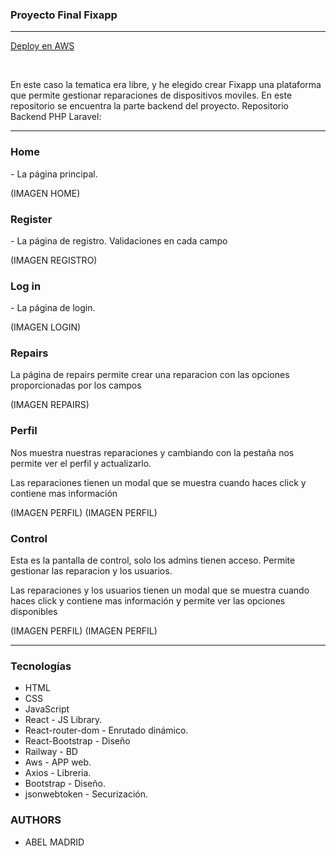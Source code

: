 
### Proyecto Final Fixapp

---
<a href="https://master.d3065uqpkatl7x.amplifyapp.com/"> Deploy en AWS </a>

<br>

<p>En este caso la tematica era libre, y he elegido crear Fixapp una plataforma que permite gestionar reparaciones de dispositivos moviles. En este repositorio se encuentra la parte backend del proyecto. Repositorio Backend PHP Laravel: <a href="https://github.com/Belino93/Backend-Project-5/"></a></p>

---
### Home
<p>- La página principal.</p>

(IMAGEN HOME)


### Register
 <p>- La página de registro. Validaciones en cada campo</p>

(IMAGEN REGISTRO)

 ### Log in
 <p>- La página de login.</p>

(IMAGEN LOGIN)

### Repairs
<p>La página de repairs permite crear una reparacion con las opciones proporcionadas por los campos</p>

(IMAGEN REPAIRS)


### Perfil 
<p>Nos muestra nuestras reparaciones y cambiando con la pestaña nos permite ver el perfil y actualizarlo.</p>
<p>Las reparaciones tienen un modal que se muestra cuando haces click y contiene mas información</p>

(IMAGEN PERFIL)
(IMAGEN PERFIL)


### Control 
<p>Esta es la pantalla de control, solo los admins tienen acceso. Permite gestionar las reparacion y los usuarios.</p>
<p>Las reparaciones y los usuarios tienen un modal que se muestra cuando haces click y contiene mas información y permite ver las opciones disponibles</p>

(IMAGEN PERFIL)
(IMAGEN PERFIL)

--- 

### Tecnologías
- HTML
- CSS
- JavaScript
- React - JS Library.
- React-router-dom - Enrutado dinámico.
- React-Bootstrap - Diseño
- Railway - BD
- Aws - APP web.
- Axios - Libreria.
- Bootstrap - Diseño.
- jsonwebtoken - Securización.


### AUTHORS

- ABEL MADRID 


